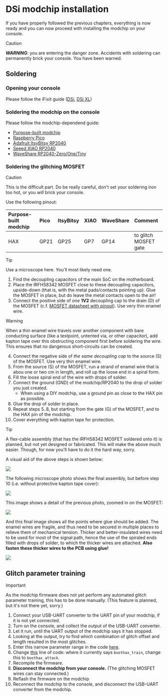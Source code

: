 # DSi modchip installation

If you have properly followed the previous chapters, everything is now ready and
you can now proceed with installing the modchip on your console.

> [!CAUTION]
> ***WARNING***: you are entering the danger zone. Accidents with soldering can
> permanently brick your console. You have been warned.

## Soldering

### Opening your console

Please follow the iFixit guide ([DSi](https://www.ifixit.com/Guide/Nintendo+DSi+Motherboard+Replacement/3748),
[DSi XL](https://www.ifixit.com/Guide/Nintendo+DSi+XL+Motherboard+Replacement/3248))

### Soldering the modchip on the console

Please follow the modchip-dependend guide:

* [Purpose-built modchip](./install/haxboard.md)
* [Raspberry Pico](./install/pico.md)
* [Adafruit ItsyBitsy RP2040](./install/itsybitsy.md)
* [Seeed XIAO RP2040](./install/xiao.md)
* [WaveShare RP2040-Zero/One/Tiny](./install/waveshare.md)

### Soldering the glitching MOSFET

> [!CAUTION]
> This is the difficult part. Do be really careful, don't set your soldering
> iron too hot, or you *will* brick your console.

Use the following pinout:

| Purpose-built modchip | Pico | ItsyBitsy | XIAO | WaveShare | Comment |
|:--------------------- |:---- |:--------- |:---- |:--------- |:------- |
| HAX                   | GP21 | GP25      | GP7  | GP14      | to glitch MOSFET gate |

> [!TIP]
> Use a microscope here. You'll most likely need one.

1. Find the decoupling capacitors of the main SoC on the motherboard.
2. Place the IRFHS8342 MOSFET close to these decoupling capacitors, upside-down
   (that is, with the metal pads/contacts pointing up). Glue the MOSFET in
   place, but do leave the metal contacts open to the air!
3. Connect the positive side of *one* **1V2** decoupling cap to the drain (D)
   of the MOSFET (c.f. [MOSFET datasheet with pinout](https://www.infineon.com/dgdl/Infineon-IRFHS8342-DataSheet-v01_01-EN.pdf?fileId=5546d462533600a401535623992e1f5f)).
   Use very thin enamel wire.
> [!WARNING]
> When a thin enamel wire travels over another component with bare
> conducting surface (like a testpoint, untented via, or other capacitor),
> add kapton tape over this obstructing component first before soldering the
> wire. This ensures that no dangerous short-circuits can be created.
4. Connect the negative side of *the same decoupling cap* to the source (S) of
   the MOSFET. Use very thin enamel wire.
5. From the source (S) of the MOSFET, run a strand of enamel wire that is abou
   one or two cm in length, and roll up the loose end in a spiral form.
6. Fill the loose spiral end of the wire with drops of solder.
7. Connect the ground (GND) of the modchip/RP2040 to the drop of solder you
   just created.
   * When using a DIY modchip, use a ground pin as close to the HAX pin as
     possible.
8. Glue the drop of solder in place.
9. Repeat steps 5..8, but starting from the gate (G) of the MOSFET, and to the
   HAX pin of the modchip.
10. Cover everything with kapton tape for protection.

> [!TIP]
> A flex-cable assembly (that has the IRFHS8342 MOSFET soldered onto it) is
> planned, but not yet designed or fabricated. This will make the above much
> easier. Though, for now you'll have to do it the hard way, sorry.

A visual aid of the above steps is shown below:

![](./img/crowbar-install.png)

The following microscope photo shows the final assembly, but before step 10
(i.e. without protective kapton tape cover):

![](./img/mosfet-after-soldering.jpg)

This image shows a detail of the previous photo, zoomed in on the MOSFET:

![](./img/mosfet-detail.jpg)

And this final image shows all the points where glue should be added. The
enamel wires are fragile, and thus need to be secured in multiple places to
relieve them of mechanical tension. Thicker and better-insulated wires need to
be used for most of the signal path, hence the use of the spiraled ends filled
with drops of solder, to which the thicker wires are attached. **Also fasten
these thicker wires to the PCB using glue!**

![](./img/glue-points.jpg)

## Glitch parameter training

> [!IMPORTANT]
> As the modchip firmware does not yet perform any automated glitch parameter
> training, this has to be done manually. (This feature is planned, but it's
> not there yet, sorry.)

1. Connect your USB-UART converter to the UART pin of your modchip, if it is
   not yet connected.
2. Turn on the console, and collect the output of the USB-UART converter.
3. Let it run, until the UART output of the modchip says it has stopped.
4. Looking at the output, try to find which combination of glitch offset and
   length resulted in the most glitches.
5. Enter this narrow parameter range in the code [here](https://github.com/dsi-modchip/firmware/blob/main/rp2040/src/twlitf/glitchitf.c#L26-L38).
6. Change [this](https://github.com/dsi-modchip/firmware/blob/main/rp2040/src/twlitf/boothax.c#L62) line of code:
   where it currently says `boothax_train`, change this to `boothax_attack`.
7. Recompile the firmware.
8. **Disconnect the modchip from your console.** (The glitching MOSFET wires
   can stay connected.)
9. Reflash the firmware on the modchip
10. Reconnect the modchip to the console, and disconnect the USB-UART converter
    from the modchip.

